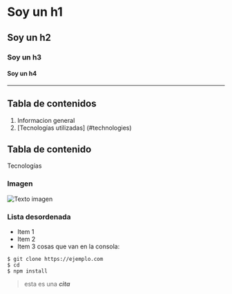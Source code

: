 <!-- tiene distintos propósitos:

- Para el usuario final, aclarar posibles preguntas de instalacion, o de actualización o de utilización software

- un archivo readme ofrece ventajas para el desarrollador: antes de empezar a desarrollar podemos plasmar una guia de lo que va a ser el proyecto. Si hace mucho no entramos o no lo usamos, interpretar o recordar que hacia este proyecto.

- Para otros desarrolladores, explica el código y proporcionan informacion importar.

 -->

# Soy un h1

## Soy un h2

### Soy un h3

#### Soy un h4

---

## Tabla de contenidos

1. Informacion general
2. [Tecnologías utilizadas] (#technologies)

## Tabla de contenido

<a name="technologies" >Tecnologías</a>

### Imagen

![Texto imagen](/img.jpg)

### Lista desordenada

- Item 1
- Item 2
- Item 3
 cosas que van en la consola:
```
$ git clone https://ejemplo.com
$ cd 
$ npm install
```
>esta es una **_cita_**


